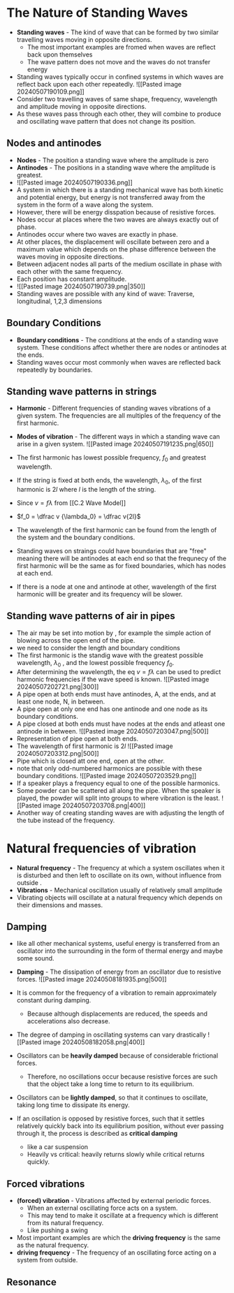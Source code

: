 # The Nature of Standing Waves
- **Standing waves** - The kind of wave that can be formed by two similar travelling waves moving in opposite directions. 
	- The  most important examples are fromed when waves are reflect back upon themselves
	- The wave pattern does not move and the waves do not transfer energy
- Standing waves typically occur in confined systems in which waves are reflect back upon each other repeatedly. 
![[Pasted image 20240507190109.png]]
- Consider two travelling waves of same shape, frequency, wavelength and amplitude moving in opposite directions. 
- As these waves pass through each other, they will combine to produce and oscillating wave pattern that does not change its position. 

## Nodes and antinodes
- **Nodes** - The position a standing wave where the amplitude is zero
- **Antinodes** - The positions in a standing wave where the amplitude is greatest. 
- ![[Pasted image 20240507190336.png]]
- A system in which there is a standing mechanical wave has both kinetic and potential energy, but energy is not transferred away from the system in the form of a wave along the system. 
- However, there will be energy disspation because of resistive forces. 
- Nodes occur at places where the two waves are always exactly out of phase. 
- Antinodes occur where two waves are exactly in phase. 
- At other places, the displacement will oscillate between zero and a maximum value which depends on the phase difference between the waves moving in opposite directions. 
- Between adjacent nodes all parts of the medium oscillate in phase with each other with the same frequency.
- Each position has constant amplitude. 
- ![[Pasted image 20240507190739.png|350]]
- Standing waves are possible with any kind of wave: Traverse, longitudinal, 1,2,3 dimensions
## Boundary Conditions
- **Boundary conditions** - The conditions at the ends of a standing wave system. These conditions affect whether there are nodes or antinodes at the ends. 
- Standing waves occur most commonly when waves are reflected back repeatedly by boundaries. 
## Standing wave patterns in strings
- **Harmonic** - Different frequencies of standing waves vibrations of a given system. The frequencies are all multiples of the frequency of the first harmonic. 
- **Modes of vibration** - The different ways in which a standing wave can arise in a given system. 
![[Pasted image 20240507191235.png|650]]

- The first harmonic has lowest possible frequency, $f_0$  and greatest wavelength. 
- If the string is fixed at both ends, the wavelength, $\lambda_0$, of the first harmonic is $2l$ where $l$ is the length of the string. 
- Since $v = f \lambda$ from [[C.2 Wave Model]] 
- $f_0 = \dfrac v {\lambda_0} = \dfrac v{2l}$
- The wavelength of the first harmonic can be found from the length of the system  and the boundary conditions. 
- Standing waves on straings could have boundaries that are "free" meaning there will be antinodes at each end so that the frequnecy of the first harmonic will be the same as for fixed boundaries, which has nodes at each end. 
- If there is a node at one and antinode at other, wavelength of the first harmonic willl be greater and its frequency will be slower. 
## Standing wave patterns of air in pipes
- The air may be set into motion by , for example the simple action of blowing across the open end of the pipe. 
- we need to consider the length and boundary conditions
- The first harmonic is the standig wave with the greatest possible wavelength, $\lambda_0$ , and the lowest possible frequency $f_0$. 
- After determining the wavelength, the eq $v = f\lambda$ can be used to predict harmonic frequencies if the wave speed is known. 
![[Pasted image 20240507202721.png|300]]
- A pipe open at both ends must have antinodes, A, at the ends, and at least one node, N,  in between. 
- A pipe open at only one end has one antinode and one node as its boundary conditions. 
- A pipe closed at both ends must have nodes at the ends and atleast one antinode in between. 
![[Pasted image 20240507203047.png|500]]
- Representation of pipe open at both ends. 
- The wavelength of first harmonic is $2l$ 
![[Pasted image 20240507203312.png|500]]
- Pipe which is closed att one end, open at the other. 
- note that only odd-numbered harmonics are possible with these boundary conditions. 
![[Pasted image 20240507203529.png]]
- If a speaker plays a frequency equal to one of the possible harmonics. 
- Some powder can be scattered all along the pipe. When the speaker is played, the powder will split into groups to where vibration is the least. 
![[Pasted image 20240507203708.png|400]]
- Another way of creating standing waves are with adjusting the length of the tube instead of the frequency. 
# Natural frequencies of vibration
- **Natural frequency** - The frequency at which a system oscillates when it is disturbed and then left to oscillate on its own, without influence from outside .
- **Vibrations** - Mechanical oscillation usually of relatively small amplitude
- Vibrating objects will oscillate at a natural frequency which depends on their dimensions and masses. 
## Damping
- like all other mechanical systems, useful energy is transferred from an oscillator into the surrounding in the form of thermal energy and maybe some sound. 
- **Damping** - The dissipation of energy from an oscillator due to resistive forces. 
![[Pasted image 20240508181935.png|500]]

- It is common for the frequency of a vibration to remain approximately constant during damping. 
	- Because although displacements are reduced, the speeds and accelerations also decrease. 

- The degree of damping in oscillating systems can vary drastically
![[Pasted image 20240508182058.png|400]]

- Oscillators can be **heavily damped** because of considerable frictional forces. 
	- Therefore, no oscillations occur because resistive forces are such that the object take a long time to return to its equilibrium.
- Oscillators can be **lightly damped**, so that it continues to oscillate, taking long time to dissipate its energy. 
- If an oscillation is opposed by resistive forces, such that it settles relatively quickly back into its equilibrium position, without ever passing through it, the process is described as **critical damping**
	- like a car suspension
	- Heavily vs critical: heavily returns slowly while critical returns quickly. 
## Forced vibrations
- **(forced) vibration** - Vibrations affected by external periodic forces. 
	- When an external oscillating force acts on a system. 
	- This may tend to make it oscillate at a frequency which is different from its natural frequency.
	- Like pushing a swing
- Most important examples are which the **driving frequency** is the same as the natural frequency. 
- **driving frequency** - The frequency of an oscillating force acting on a system from outside. 
## Resonance
